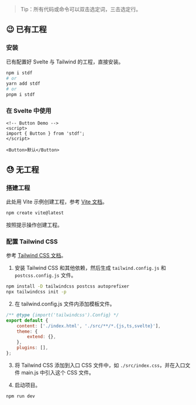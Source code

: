 > Tip：所有代码或命令可以双击选定词，三击选定行。

## 😉 已有工程

### 安装

已有配置好 Svelte 与 Tailwind 的工程，直接安装。

```bash
npm i stdf
# or
yarn add stdf
# or
pnpm i stdf
```

### 在 Svelte 中使用

```svelte
<!-- Button Demo -->
<script>
import { Button } from 'stdf';
</script>

<Button>默认</Button>
```

## 😓 无工程

### 搭建工程

此处用 Vite 示例创建工程，参考 [Vite 文档](https://vitejs.cn/vite3-cn/guide/#trying-vite-online)。

```sh
npm create vite@latest
```

按照提示操作创建工程。

### 配置 Tailwind CSS

参考 [Tailwind CSS 文档](https://tailwindcss.com/docs/guides/vite)。

1. 安装 Tailwind CSS 和其他依赖，然后生成 `tailwind.config.js` 和 `postcss.config.js` 文件。

```sh
npm install -D tailwindcss postcss autoprefixer
npx tailwindcss init -p
```

2. 在 tailwind.config.js 文件内添加模板文件。

```javascript
/** @type {import('tailwindcss').Config} */
export default {
    content: ['./index.html', './src/**/*.{js,ts,svelte}'],
    theme: {
        extend: {},
    },
    plugins: [],
};
```

3. 将 Tailwind CSS 添加到入口 CSS 文件中，如 `./src/index.css`，并在入口文件 main.js 中引入这个 CSS 文件。

4. 启动项目。

```sh
npm run dev
```
